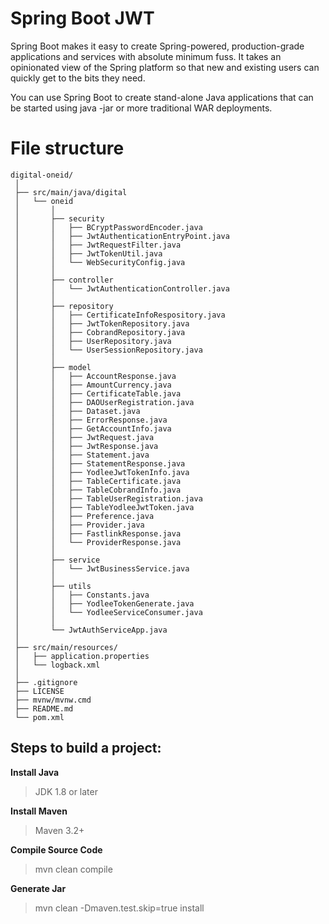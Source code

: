 # Spring Boot JWT

Spring Boot makes it easy to create Spring-powered, production-grade applications and services with absolute minimum fuss. It takes an opinionated view of the Spring platform so that new and existing users can quickly get to the bits they need.

You can use Spring Boot to create stand-alone Java applications that can be started using java -jar or more traditional WAR deployments.

# File structure

```
digital-oneid/
 │
 ├── src/main/java/digital
 │   └── oneid
 │       │
 │       ├── security
 │       │   ├── BCryptPasswordEncoder.java
 │       │   ├── JwtAuthenticationEntryPoint.java
 │       │   ├── JwtRequestFilter.java
 │       │   ├── JwtTokenUtil.java
 │       │   └── WebSecurityConfig.java
 │       │
 │       ├── controller
 │       │   └── JwtAuthenticationController.java
 │       │
 │       ├── repository
 │       │   ├── CertificateInfoRespository.java
 │       │   ├── JwtTokenRepository.java
 │       │   ├── CobrandRepository.java
 │       │   ├── UserRepository.java
 │       │   └── UserSessionRepository.java
 │       │
 │       ├── model
 │       │   ├── AccountResponse.java
 │       │   ├── AmountCurrency.java
 │       │   ├── CertificateTable.java
 │       │   ├── DAOUserRegistration.java
 │       │   ├── Dataset.java
 │       │   ├── ErrorResponse.java
 │       │   ├── GetAccountInfo.java
 │       │   ├── JwtRequest.java
 │       │   ├── JwtResponse.java
 │       │   ├── Statement.java
 │       │   ├── StatementResponse.java
 │       │   ├── YodleeJwtTokenInfo.java
 │       │   ├── TableCertificate.java
 │       │   ├── TableCobrandInfo.java
 │       │   ├── TableUserRegistration.java
 │       │   ├── TableYodleeJwtToken.java
 │       │   ├── Preference.java
 │       │   ├── Provider.java
 │       │   ├── FastlinkResponse.java
 │       │   └── ProviderResponse.java
 │       │
 │       ├── service
 │       │   └── JwtBusinessService.java
 │       │
 │       ├── utils
 │       │   ├── Constants.java
 │       │   ├── YodleeTokenGenerate.java
 │       │   └── YodleeServiceConsumer.java
 │       │
 │       └── JwtAuthServiceApp.java
 │
 ├── src/main/resources/
 │   ├── application.properties
 │   └── logback.xml
 │
 ├── .gitignore
 ├── LICENSE
 ├── mvnw/mvnw.cmd
 ├── README.md
 └── pom.xml
 ```

## Steps to build a project:

**Install Java**
> JDK 1.8 or later

**Install Maven**
> Maven 3.2+

**Compile Source Code**
> mvn clean compile

**Generate Jar**
> mvn clean -Dmaven.test.skip=true install